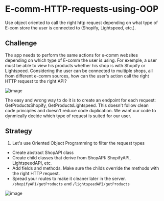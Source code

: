 # E-comm-HTTP-requests-using-OOP
Use object oriented to call the right http request depending on what type of E-com store the user is connected to (Shopify, Lightspeed, etc.).

## Challenge
The app needs to perform the same actions for e-comm websites depending on which type of E-comm the user is using. For exemple, a user must be able to view his products whether his shop is with Shopify or Lightspeed. Considering the user can be connected to multiple shops, all from different e-comm sources, how can the user's action call the right HTTP request to the right API?

![image](https://user-images.githubusercontent.com/36003383/183108114-188534fa-6e80-4516-b8ff-938ef6f84b93.png)

The easy and wrong way to do it is to create an endpoint for each request: GetProductsShopify, GetProductsLightspeed. This doesn't follow clean code principles and doesn't reduce code duplication. We want our code to dynmically decide which type of request is suited for our user.

## Strategy
1. Let's use Oriented Object Programming to filter the request types

- Create abstract ShopAPI class
- Create child classes that derive from ShopAPI: ShopifyAPI, LightspeedAPI, etc.
- Add fields and methods. Make sure the childs override the methods with the right HTTP request.
- Spread your routes to make it cleaner later in the server. `/shopifyAPI/getProducts` and `/lightspeedAPI/getProducts`

![image](https://user-images.githubusercontent.com/36003383/183122928-06cc8717-97f5-4a73-8381-5c3800f03c14.png)

